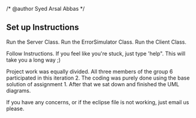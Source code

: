 /*
	@author Syed Arsal Abbas
*/

Set up Instructions
------------------
Run the Server Class. 
Run the ErrorSimulator Class. 
Run the Client Class.

Follow Instructions.
If you feel like you're stuck, just type 'help". This will take you a long way ;)  
 
Project work was equally divided. All three members of the group 6 participated in this iteration 2.
The coding was purely done using the base solution of assignment 1. After that we sat down and finished the UML diagrams.

If you have any concerns, or if the eclipse file is not working, just email us please.
